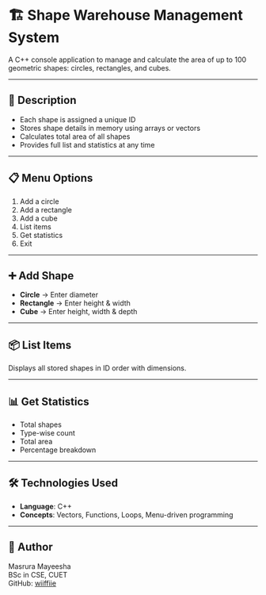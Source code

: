# 🏗️ Shape Warehouse Management System

A C++ console application to manage and calculate the area of up to 100 geometric shapes: circles, rectangles, and cubes.

---

## 📝 Description

- Each shape is assigned a unique ID  
- Stores shape details in memory using arrays or vectors  
- Calculates total area of all shapes  
- Provides full list and statistics at any time  

---

## 📋 Menu Options

1. Add a circle  
2. Add a rectangle  
3. Add a cube  
4. List items  
5. Get statistics  
6. Exit  

---

## ➕ Add Shape

- **Circle** → Enter diameter  
- **Rectangle** → Enter height & width  
- **Cube** → Enter height, width & depth  

---

## 📦 List Items

Displays all stored shapes in ID order with dimensions.

---

## 📊 Get Statistics

- Total shapes  
- Type-wise count  
- Total area  
- Percentage breakdown  

---

## 🛠 Technologies Used

- **Language**: C++  
- **Concepts**: Vectors, Functions, Loops, Menu-driven programming  

---

## 👤 Author

Masrura Mayeesha  
BSc in CSE, CUET  
GitHub: [wiiffiie](https://github.com/wiiffiie)
